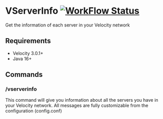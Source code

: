 # VServerInfo [![WorkFlow Status](https://img.shields.io/github/workflow/status/4drian3d/VServerInfo/Maven%20Build?&style=flat-square)](https://github.com/4drian3d/VServerInfo/actions/workflows/maven.yml)
Get the information of each server in your Velocity network

## Requirements
- Velocity 3.0.1+
- Java 16+

## Commands

### /vserverinfo
This command will give you information about all the servers you have in your Velocity network.
All messages are fully customizable from the configuration (config.conf)